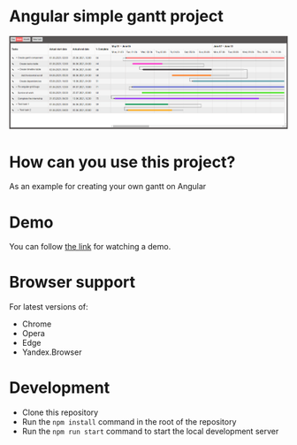 # Angular simple gantt project
![](./screenshot.png)

# How can you use this project?
As an example for creating your own gantt on Angular

# Demo
You can follow [the link](https://overfirst.github.io/angular-gantt/) for watching a demo.

# Browser support
For latest versions of:
- Chrome
- Opera
- Edge
- Yandex.Browser

# Development
- Clone this repository
- Run the `npm install` command in the root of the repository
- Run the `npm run start` command to start the local development server

